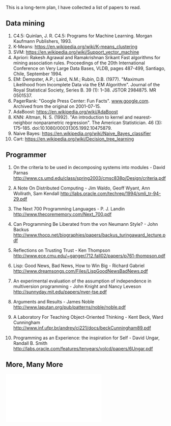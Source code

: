 This is a long-term plan, I have collected a list of papers to read.

## Data mining
1. C4.5: Quinlan, J. R. C4.5: Programs for Machine Learning. Morgan Kaufmann Publishers, 1993.
2. K-Means: https://en.wikipedia.org/wiki/K-means_clustering
3. SVM: https://en.wikipedia.org/wiki/Support_vector_machine
4. Apriori: Rakesh Agrawal and Ramakrishnan Srikant Fast algorithms for mining association rules. Proceedings of the 20th International Conference on Very Large Data Bases, VLDB, pages 487-499, Santiago, Chile, September 1994.
5. EM: Dempster, A.P.; Laird, N.M.; Rubin, D.B. (1977). "Maximum Likelihood from Incomplete Data via the EM Algorithm". Journal of the Royal Statistical Society, Series B. 39 (1): 1–38. JSTOR 2984875. MR 0501537.
6. PagerRank: "Google Press Center: Fun Facts". www.google.com. Archived from the original on 2001-07-15.
7. AdaBoost: https://en.wikipedia.org/wiki/AdaBoost
8. KNN: Altman, N. S. (1992). "An introduction to kernel and nearest-neighbor nonparametric regression". The American Statistician. 46 (3): 175–185. doi:10.1080/00031305.1992.10475879.
9. Naive Bayes: https://en.wikipedia.org/wiki/Naive_Bayes_classifier
10. Cart: https://en.wikipedia.org/wiki/Decision_tree_learning

## Programmer
1. On the criteria to be used in decomposing systems into modules - David Parnas
http://www.cs.umd.edu/class/spring2003/cmsc838p/Design/criteria.pdf

2. A Note On Distributed Computing - Jim Waldo, Geoff Wyant, Ann Wollrath, Sam Kendall
http://labs.oracle.com/techrep/1994/smli_tr-94-29.pdf

3. The Next 700 Programming Languages - P. J. Landin
http://www.thecorememory.com/Next_700.pdf

4. Can Programming Be Liberated from the von Neumann Style? - John Backus
http://www.thocp.net/biographies/papers/backus_turingaward_lecture.pdf

5. Reflections on Trusting Trust - Ken Thompson
http://www.ece.cmu.edu/~ganger/712.fall02/papers/p761-thompson.pdf

6. Lisp: Good News, Bad News, How to Win Big - Richard Gabriel
http://www.dreamsongs.com/Files/LispGoodNewsBadNews.pdf

7. An experimental evaluation of the assumption of independence in multiversion programming - John Knight and Nancy Leveson
http://sunnyday.mit.edu/papers/nver-tse.pdf

8. Arguments and Results - James Noble
http://www.laputan.org/pub/patterns/noble/noble.pdf

9. A Laboratory For Teaching Object-Oriented Thinking - Kent Beck, Ward Cunningham
http://www.inf.ufpr.br/andrey/ci221/docs/beckCunningham89.pdf

10. Programming as an Experience: the inspiration for Self - David Ungar, Randall B. Smith
http://labs.oracle.com/features/tenyears/volcd/papers/6Ungar.pdf

## More, Many More
![Alt text](/paper.pdf)
